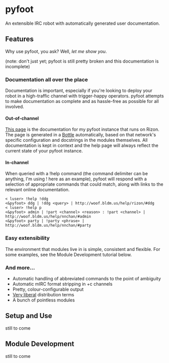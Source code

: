 pyfoot
======

An extensible IRC robot with automatically generated user documentation.

Features
--------

Why use pyfoot, you ask? Well, *let me show you*.

(note: don't just yet; pyfoot is still pretty broken and this documentation is
incomplete)

### Documentation all over the place

Documentation is important, especially if you're looking to deploy your robot
in a high-traffic channel with trigger-happy operators. pyfoot attempts to make
documentation as complete and as hassle-free as possible for all involved.

#### Out-of-channel

[This page](http://woof.bldm.us/help/rizon/) is the documentation for my pyfoot
instance that runs on Rizon. The page is generated in a
[Bottle](http://bottlepy.org/) automatically, based on that network's specific
configuration and docstrings in the modules themselves. All documentation is
kept in context and the help page will always reflect the current state of your
pyfoot instance.

#### In-channel

When queried with a !help command (the command delimiter can be anything, I'm
using ! here as an example), pyfoot will respond with a selection of
appropriate commands that could match, along with links to the relevant online
documentation.
    
```irc
< luser> !help !ddg
<&pyfoot> ddg | !ddg <query> | http://woof.bldm.us/help/rizon/#ddg
< luser> !help p
<&pyfoot> admin | !part <channel> <reason> : !part <channel> | http://woof.bldm.us/help/nnchan/#admin
<&pyfoot> party | !party <phrase> | http://woof.bldm.us/help/nnchan/#party
```

### Easy extensibility

The environment that modules live in is simple, consistent and flexible. For
some examples, see the Module Development tutorial below.

### And more…

* Automatic handling of abbreviated commands to the point of ambiguity
* Automatic mIRC format stripping in +c channels
* Pretty, colour-configurable output
* [Very liberal](http://sam.zoy.org/wtfpl/) distribution terms
* A bunch of pointless modules

Setup and Use
-------------

still to come

Module Development
------------------

still to come
